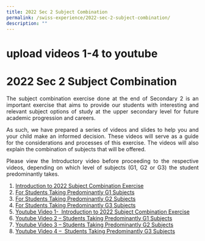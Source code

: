 ```yaml
---
title: 2022 Sec 2 Subject Combination
permalink: /swiss-experience/2022-sec-2-subject-combination/
description: ""
---
```

# upload videos 1-4 to youtube
# 2022 Sec 2 Subject Combination

<p style="text-align: justify;">The subject combination exercise done at the end of Secondary 2 is an important exercise that aims to provide our students with interesting and relevant subject options of study at the upper secondary level for future academic progression and careers.</p>

<p style="text-align: justify;">As such, we have prepared a series of videos and slides to help you and your child make an informed decision. These videos will serve as a guide for the considerations and processes of this exercise. The videos will also explain the combination of subjects that will be offered.</p>

<p style="text-align: justify;">Please view the Introductory video before proceeding to the respective videos, depending on which level of subjects (G1, G2 or G3) the student predominantly takes.</p>

1.  [Introduction to 2022 Subject Combination Exercise](/files/2022%20Sec%202%20Subject%20Combination/Introduction-to-2022-Sec-2-Subject-Combination-Briefing.pdf)
2.  [For Students Taking Predominantly G1 Subjects](/files/2022%20Sec%202%20Subject%20Combination/G1_Sec-2-Students-taking-Predominantly-G1-Subjects-2022.pdf)
3.  [For Students Taking Predominantly G2 Subjects](/files/2022%20Sec%202%20Subject%20Combination/G2_Sec-2-Students-taking-Predominantly-G2-Subjects-2022.pdf)
4.  [For Students Taking Predominantly G3 Subjects](/files/2022%20Sec%202%20Subject%20Combination/G3_Sec-2-Students-taking-Predominantly-G3-Subjects-2022.pdf)
5.  [Youtube Video 1-  Introduction to 2022 Subject Combination Exercise](https://swisscottagesec.moe.edu.sg/wp-content/uploads/2022/04/yt1s.com-Introduction-to-2022-Subject-Combination-Exercise.mp4)
6.  [Youtube Video 2 – Students Taking Predominantly G1 Subjects](https://swisscottagesec.moe.edu.sg/wp-content/uploads/2022/04/yt1s.com-2022-G1-Students-Taking-Predominantly-G1-Subjects_1080p.mp4)
7.  [Youtube Video 3 – Students Taking Predominantly G2 Subjects](https://swisscottagesec.moe.edu.sg/wp-content/uploads/2022/04/yt1s.com-2022-G2-Students-Taking-Predominantly-G2-Subjects_1080p.mp4)
8.  [Youtube Video 4 –  Students Taking Predominantly G3 Subjects](https://swisscottagesec.moe.edu.sg/wp-content/uploads/2022/04/yt1s.com-2022-G3-Students-Taking-Predominantly-G3-Subjects_1080p.mp4)